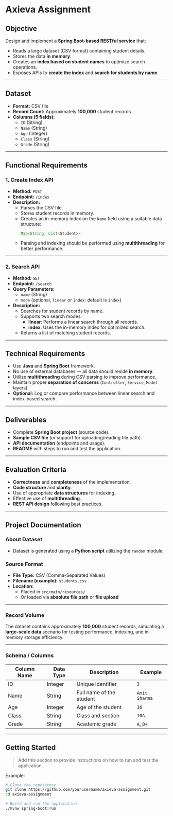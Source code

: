 # Axieva Assignment

## Objective

Design and implement a **Spring Boot-based RESTful service** that:

- Reads a large dataset (CSV format) containing student details.
- Stores the data **in memory**.
- Creates an **index based on student names** to optimize search operations.
- Exposes APIs to **create the index** and **search for students by name**.

---

## Dataset

- **Format:** CSV file  
- **Record Count:** Approximately **100,000** student records  
- **Columns (5 fields):**
  - `ID` (String)
  - `Name` (String)
  - `Age` (Integer)
  - `Class` (String)
  - `Grade` (String)

---

## Functional Requirements

### 1. Create Index API

- **Method:** `POST`  
- **Endpoint:** `/index`  
- **Description:**
  - Parses the CSV file.
  - Stores student records in memory.
  - Creates an in-memory index on the `Name` field using a suitable data structure:
    ```java
    Map<String, List<Student>>
    ```
  - Parsing and indexing should be performed using **multithreading** for better performance.

---

### 2. Search API

- **Method:** `GET`  
- **Endpoint:** `/search`  
- **Query Parameters:**
  - `name` (String)
  - `mode` (optional, `linear` or `index`; default is `index`)  
- **Description:**
  - Searches for student records by name.
  - Supports two search modes:
    - **linear**: Performs a linear search through all records.
    - **index**: Uses the in-memory index for optimized search.
  - Returns a list of matching student records.

---

## Technical Requirements

- Use **Java** and **Spring Boot** framework.
- No use of external databases — all data should reside **in memory**.
- Utilize **multithreading** during CSV parsing to improve performance.
- Maintain proper **separation of concerns** (`Controller`, `Service`, `Model` layers).
- **Optional:** Log or compare performance between linear search and index-based search.

---

## Deliverables

- Complete **Spring Boot project** (source code).
- **Sample CSV file** (or support for uploading/reading file path).
- **API documentation** (endpoints and usage).
- **README** with steps to run and test the application.

---

## Evaluation Criteria

- **Correctness** and **completeness** of the implementation.
- **Code structure** and **clarity**.
- Use of appropriate **data structures** for indexing.
- Effective use of **multithreading**.
- **REST API design** following best practices.

---

## Project Documentation

### About Dataset

- Dataset is generated using a **Python script** utilizing the `random` module.

### Source Format

- **File Type:** CSV (Comma-Separated Values)
- **Filename (example):** `students.csv`
- **Location:**  
  - Placed in `src/main/resources/`  
  - Or loaded via **absolute file path** or **file upload**

---

### Record Volume

The dataset contains approximately **100,000** student records, simulating a **large-scale data** scenario for testing performance, indexing, and in-memory storage efficiency.

---

### Schema / Columns

| Column Name | Data Type | Description                   | Example        |
|-------------|------------|-------------------------------|----------------|
| ID          | Integer    | Unique identifier             | `3`            |
| Name        | String     | Full name of the student      | `Amit Sharma`  |
| Age         | Integer    | Age of the student            | `16`           |
| Class       | String     | Class and section             | `10A`          |
| Grade       | String     | Academic grade                | `A`, `B+`      |

---

## Getting Started

> Add this section to provide instructions on how to run and test the application.

Example:

```bash
# Clone the repository
git clone https://github.com/yourusername/axieva-assignment.git
cd axieva-assignment

# Build and run the application
./mvnw spring-boot:run
